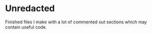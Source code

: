 # Unredacted
Finished files I make with a lot of commented out sections which may contain useful code.
